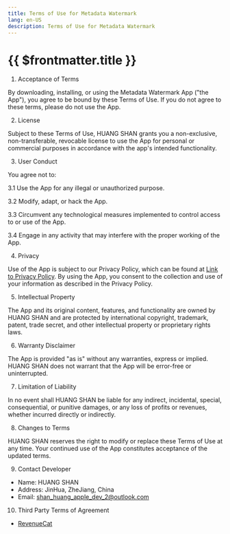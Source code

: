 ```yaml
---
title: Terms of Use for Metadata Watermark
lang: en-US
description: Terms of Use for Metadata Watermark
---
```


# {{ $frontmatter.title }}

1. Acceptance of Terms

By downloading, installing, or using the Metadata Watermark App ("the App"), you agree to be bound by these Terms of Use. If you do not agree to these terms, please do not use the App.

2. License

Subject to these Terms of Use, HUANG SHAN grants you a non-exclusive, non-transferable, revocable license to use the App for personal or commercial purposes in accordance with the app's intended functionality.

3. User Conduct

You agree not to:

3.1 Use the App for any illegal or unauthorized purpose.

3.2 Modify, adapt, or hack the App.

3.3 Circumvent any technological measures implemented to control access to or use of the App.

3.4 Engage in any activity that may interfere with the proper working of the App.

4. Privacy

Use of the App is subject to our Privacy Policy, which can be found at [Link to Privacy Policy](https://arnosolo.github.io/blog/metadata-watermark-privacy-policy.html). By using the App, you consent to the collection and use of your information as described in the Privacy Policy.

5. Intellectual Property

The App and its original content, features, and functionality are owned by HUANG SHAN and are protected by international copyright, trademark, patent, trade secret, and other intellectual property or proprietary rights laws.

6. Warranty Disclaimer

The App is provided "as is" without any warranties, express or implied. HUANG SHAN does not warrant that the App will be error-free or uninterrupted.

7. Limitation of Liability

In no event shall HUANG SHAN be liable for any indirect, incidental, special, consequential, or punitive damages, or any loss of profits or revenues, whether incurred directly or indirectly.

8. Changes to Terms

HUANG SHAN reserves the right to modify or replace these Terms of Use at any time. Your continued use of the App constitutes acceptance of the updated terms.

9. Contact Developer

- Name: HUANG SHAN
- Address: JinHua, ZheJiang, China
- Email: shan_huang_apple_dev_2@outlook.com

10. Third Party Terms of Agreement

- [RevenueCat](https://www.revenuecat.com/terms)
